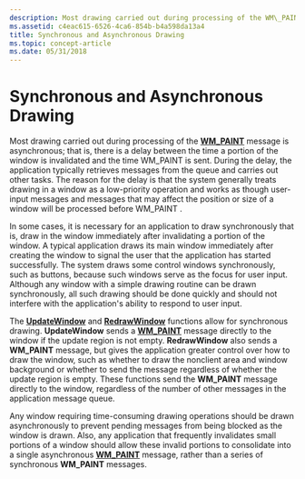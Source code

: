 ```yaml
---
description: Most drawing carried out during processing of the WM\_PAINT message is asynchronous; that is, there is a delay between the time a portion of the window is invalidated and the time WM\_PAINT is sent.
ms.assetid: c4eac615-6526-4ca6-854b-b4a598da13a4
title: Synchronous and Asynchronous Drawing
ms.topic: concept-article
ms.date: 05/31/2018
---
```


# Synchronous and Asynchronous Drawing

Most drawing carried out during processing of the [**WM\_PAINT**](wm-paint.md) message is asynchronous; that is, there is a delay between the time a portion of the window is invalidated and the time WM\_PAINT is sent. During the delay, the application typically retrieves messages from the queue and carries out other tasks. The reason for the delay is that the system generally treats drawing in a window as a low-priority operation and works as though user-input messages and messages that may affect the position or size of a window will be processed before WM\_PAINT .

In some cases, it is necessary for an application to draw synchronously that is, draw in the window immediately after invalidating a portion of the window. A typical application draws its main window immediately after creating the window to signal the user that the application has started successfully. The system draws some control windows synchronously, such as buttons, because such windows serve as the focus for user input. Although any window with a simple drawing routine can be drawn synchronously, all such drawing should be done quickly and should not interfere with the application's ability to respond to user input.

The [**UpdateWindow**](/windows/desktop/api/Winuser/nf-winuser-updatewindow) and [**RedrawWindow**](/windows/desktop/api/Winuser/nf-winuser-redrawwindow) functions allow for synchronous drawing. **UpdateWindow** sends a [**WM\_PAINT**](wm-paint.md) message directly to the window if the update region is not empty. **RedrawWindow** also sends a **WM\_PAINT** message, but gives the application greater control over how to draw the window, such as whether to draw the nonclient area and window background or whether to send the message regardless of whether the update region is empty. These functions send the **WM\_PAINT** message directly to the window, regardless of the number of other messages in the application message queue.

Any window requiring time-consuming drawing operations should be drawn asynchronously to prevent pending messages from being blocked as the window is drawn. Also, any application that frequently invalidates small portions of a window should allow these invalid portions to consolidate into a single asynchronous [**WM\_PAINT**](wm-paint.md) message, rather than a series of synchronous **WM\_PAINT** messages.

 

 



